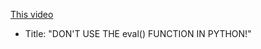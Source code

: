 [This video](https://www.youtube.com/watch?v=3MRcFzJonr4)

- Title: "DON'T USE THE eval() FUNCTION IN PYTHON!"
